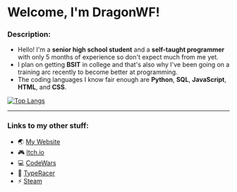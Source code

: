 # Welcome, I'm DragonWF!

### Description:
- Hello! I'm a **senior high school student** and a **self-taught programmer** with only 5 months of experience so don't expect much from me yet.
- I plan on getting **BSIT** in college and that's also why I've been going on a training arc recently to become better at programming.
- The coding languages I know fair enough are **Python**, **SQL**, **JavaScript**, **HTML**, and **CSS**.

[![Top Langs](https://github-readme-stats.vercel.app/api/top-langs/?username=DragunWF&layout=compact&theme=merko)](https://github.com/anuraghazra/github-readme-stats)

---

### Links to my other stuff:
- :earth_asia: [My Website](https://dragonwf.netlify.app/) 
- :video_game: [Itch.io](https://dragonwf.itch.io/) 
- :computer: [CodeWars](https://www.codewars.com/users/DragonWF) 
- :checkered_flag: [TypeRacer](https://data.typeracer.com/pit/profile?user=dragonwf) 
- :zap: [Steam](https://steamcommunity.com/profiles/76561198201145658)
